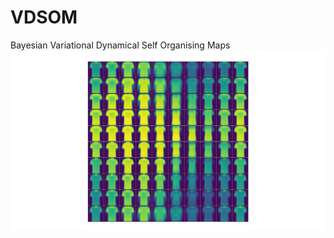 # VDSOM
Bayesian Variational Dynamical Self Organising Maps
![](https://github.com/anthony-Neo/VDSOM/blob/main/VDSOM.gif)
